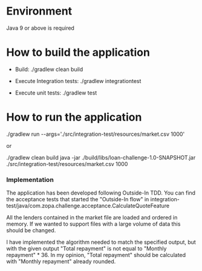# Environment

Java 9 or above is required

# How to build the application

- Build: ./gradlew clean build

- Execute Integration tests: ./gradlew integrationtest

- Execute unit tests: ./gradlew test

# How to run the application

./gradlew run --args='./src/integration-test/resources/market.csv 1000'

or

./gradlew clean build
java -jar ./build/libs/loan-challenge-1.0-SNAPSHOT.jar ./src/integration-test/resources/market.csv 1000

### Implementation

The application has been developed following Outside-In TDD. You can find the acceptance tests that started the
 "Outside-In flow" in integration-test/java/com.zopa.challenge.acceptance.CalculateQuoteFeature
 
All the lenders contained in the market file are loaded and ordered in memory. If we wanted to support files with a
 large volume of data this should be changed.  
 
I have implemented the algorithm needed to match the specified output, but with the given output "Total repayment" is
 not equal to "Monthly repayment" * 36. In my opinion, "Total repayment" should be calculated with "Monthly repayment" already rounded.
